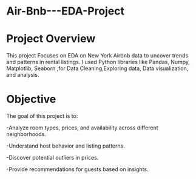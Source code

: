 # Air-Bnb---EDA-Project
# Project Overview
This project Focuses on EDA  on New York Airbnb data to uncover trends and patterns in rental listings. I used Python libraries like Pandas, Numpy, Matplotlib, Seaborn ,for Data Cleaning,Exploring data,
Data visualization, and analysis.
# Objective
The goal of this project is to:

-Analyze room types, prices, and availability across different neighborhoods.

-Understand host behavior and listing patterns.

-Discover potential outliers in prices.

-Provide recommendations for guests  based on insights.
